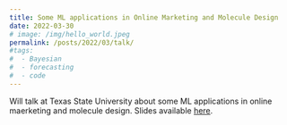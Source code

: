```yaml
---
title: Some ML applications in Online Marketing and Molecule Design
date: 2022-03-30
# image: /img/hello_world.jpeg
permalink: /posts/2022/03/talk/
#tags:
#  - Bayesian
#  - forecasting
#  - code
---
```


Will talk at Texas State University about some ML applications in online maerketing and molecule design.
Slides available [here](/files/texas_state_1.pdf).